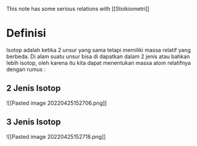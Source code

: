 This note has some serious relations with [[Stoikiometri]]
# Definisi
Isotop adalah ketika 2 unsur yang sama tetapi memiliki massa relatif yang berbeda. Di alam suatu unsur bisa di dapatkan dalam 2 jenis atau bahkan lebih isotop, oleh karena itu kita dapat menentukan massa atom relatifnya dengan rumus :
## 2 Jenis Isotop
![[Pasted image 20220425152706.png]]

## 3 Jenis Isotop
![[Pasted image 20220425152718.png]]



